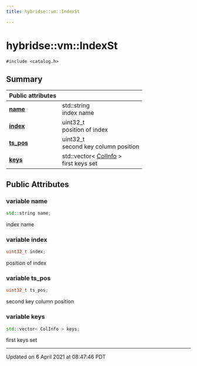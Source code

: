 ```yaml
---
title: hybridse::vm::IndexSt

---
```

# hybridse::vm::IndexSt



`#include <catalog.h>`

## Summary


| **Public attributes**|    |
| -------------- | -------------- |
| **[name](hybridse/usage/api/c++/Classes/structhybridse_1_1vm_1_1_index_st.md#variable-name)**| std::string <br>index name  |
| **[index](hybridse/usage/api/c++/Classes/structhybridse_1_1vm_1_1_index_st.md#variable-index)**| uint32_t <br>position of index  |
| **[ts_pos](hybridse/usage/api/c++/Classes/structhybridse_1_1vm_1_1_index_st.md#variable-ts_pos)**| uint32_t <br>second key column position  |
| **[keys](hybridse/usage/api/c++/Classes/structhybridse_1_1vm_1_1_index_st.md#variable-keys)**| std::vector< [ColInfo](hybridse/usage/api/c++/Classes/structhybridse_1_1codec_1_1_col_info.md) > <br>first keys set  |

## Public Attributes

### variable name

```cpp
std::string name;
```

index name 

### variable index

```cpp
uint32_t index;
```

position of index 

### variable ts_pos

```cpp
uint32_t ts_pos;
```

second key column position 

### variable keys

```cpp
std::vector< ColInfo > keys;
```

first keys set 

-------------------------------

Updated on  6 April 2021 at 08:47:46 PDT